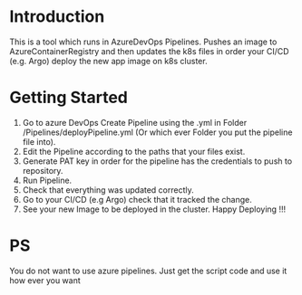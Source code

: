 # Introduction 
This is a tool which runs in AzureDevOps Pipelines. Pushes an image to AzureContainerRegistry and then updates the k8s files in order your CI/CD (e.g. Argo) deploy the new app image on k8s cluster. 

# Getting Started
1. Go to azure DevOps Create Pipeline using the .yml in Folder /Pipelines/deployPipeline.yml (Or which ever Folder you put the pipeline file into).
2. Edit the Pipeline according to the paths that your files exist.
3. Generate PAT key in order for the pipeline has the credentials to push to repository.
3. Run Pipeline.
4. Check that everything was updated correctly.
5. Go to your CI/CD (e.g Argo) check that it tracked the change.
6. See your new Image to be deployed in the cluster. Happy Deploying !!!

# PS
You do not want to use azure pipelines. Just get the script code and use it how ever you want
